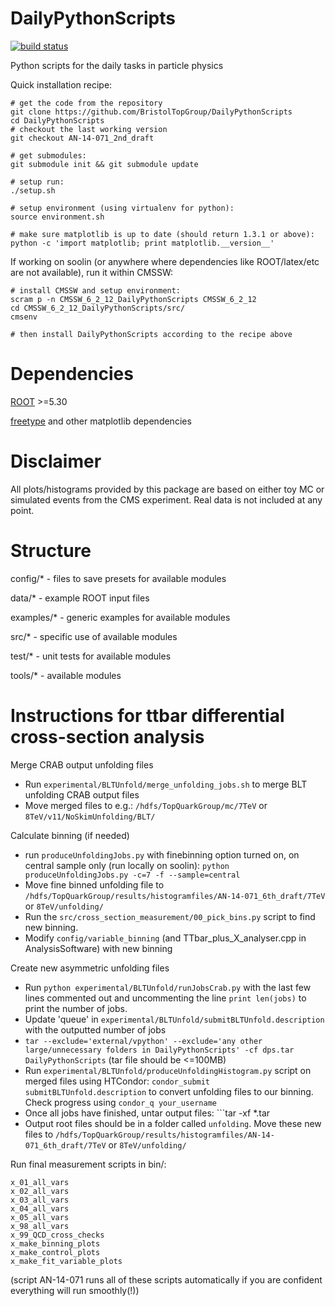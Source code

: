 DailyPythonScripts
==================
[![build status](https://travis-ci.org/BristolTopGroup/DailyPythonScripts.png)](https://travis-ci.org/BristolTopGroup/DailyPythonScripts)

Python scripts for the daily tasks in particle physics

Quick installation recipe:
```
# get the code from the repository
git clone https://github.com/BristolTopGroup/DailyPythonScripts
cd DailyPythonScripts
# checkout the last working version
git checkout AN-14-071_2nd_draft

# get submodules:
git submodule init && git submodule update

# setup run:
./setup.sh

# setup environment (using virtualenv for python):
source environment.sh

# make sure matplotlib is up to date (should return 1.3.1 or above):
python -c 'import matplotlib; print matplotlib.__version__'
```

If working on soolin (or anywhere where dependencies like ROOT/latex/etc are not available), run it within CMSSW:

```
# install CMSSW and setup environment:
scram p -n CMSSW_6_2_12_DailyPythonScripts CMSSW_6_2_12
cd CMSSW_6_2_12_DailyPythonScripts/src/
cmsenv

# then install DailyPythonScripts according to the recipe above

```

Dependencies
==================
[ROOT](http://root.cern.ch) >=5.30

[freetype](http://www.freetype.org) and other matplotlib dependencies

Disclaimer
==================
All plots/histograms provided by this package are based on either toy MC or simulated events from the CMS experiment.
Real data is not included at any point.

Structure
==================
config/* - files to save presets for available modules

data/* - example ROOT input files

examples/* - generic examples for available modules

src/* - specific use of available modules

test/* - unit tests for available modules

tools/* - available modules

Instructions for ttbar differential cross-section analysis
==================

Merge CRAB output unfolding files
- Run ```experimental/BLTUnfold/merge_unfolding_jobs.sh``` to merge BLT unfolding CRAB output files
- Move merged files to e.g.: ```/hdfs/TopQuarkGroup/mc/7TeV``` or ```8TeV/v11/NoSkimUnfolding/BLT/```

Calculate binning (if needed)
- run ```produceUnfoldingJobs.py``` with finebinning option turned on, on central sample only (run locally on soolin): ```python produceUnfoldingJobs.py -c=7 -f --sample=central```
- Move fine binned unfolding file to ```/hdfs/TopQuarkGroup/results/histogramfiles/AN-14-071_6th_draft/7TeV``` or ```8TeV/unfolding/```
- Run the ```src/cross_section_measurement/00_pick_bins.py``` script to find new binning.
- Modify ```config/variable_binning``` (and TTbar_plus_X_analyser.cpp in AnalysisSoftware) with new binning

Create new asymmetric unfolding files 
- Run ```python experimental/BLTUnfold/runJobsCrab.py``` with the last few lines commented out and uncommenting the line ```print len(jobs)``` to print the number of jobs.
- Update 'queue' in ```experimental/BLTUnfold/submitBLTUnfold.description``` with the outputted number of jobs
- ```tar --exclude='external/vpython' --exclude='any other large/unnecessary folders in DailyPythonScripts' -cf dps.tar DailyPythonScripts``` (tar file should be <=100MB)
- Run ```experimental/BLTUnfold/produceUnfoldingHistogram.py``` script on merged files using HTCondor: ```condor_submit submitBLTUnfold.description``` to convert unfolding files to our binning. Check progress using ```condor_q your_username```
- Once all jobs have finished, untar output files: ```tar -xf *.tar
- Output root files should be in a folder called ```unfolding```. Move these new files to ```/hdfs/TopQuarkGroup/results/histogramfiles/AN-14-071_6th_draft/7TeV``` or ```8TeV/unfolding/```

Run final measurement scripts in bin/:
```
x_01_all_vars
x_02_all_vars
x_03_all_vars
x_04_all_vars
x_05_all_vars
x_98_all_vars
x_99_QCD_cross_checks
x_make_binning_plots
x_make_control_plots
x_make_fit_variable_plots
```
(script AN-14-071 runs all of these scripts automatically if you are confident everything will run smoothly(!))